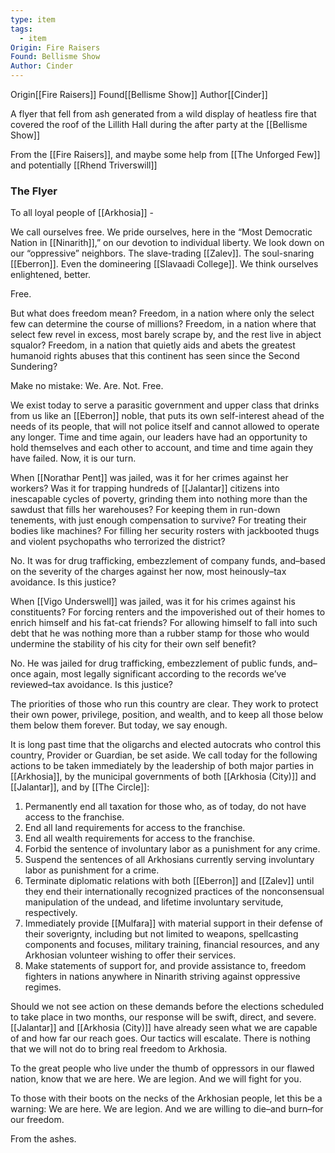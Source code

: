 ```yaml
---
type: item
tags:
  - item
Origin: Fire Raisers
Found: Bellisme Show
Author: Cinder
---
```

<span class="dataview inline-field"><span class="inline-field-key">Origin</span><span class="inline-field-value">[[Fire Raisers]]</span></span>
<span class="dataview inline-field"><span class="inline-field-key">Found</span><span class="inline-field-value">[[Bellisme Show]]</span></span>
<span class="dataview inline-field"><span class="inline-field-key">Author</span><span class="inline-field-value">[[Cinder]]</span></span>

A flyer that fell from ash generated from a wild display of heatless fire that covered the roof of the Lillith Hall during the after party at the [[Bellisme Show]]

From the [[Fire Raisers]], and maybe some help from [[The Unforged Few]] and potentially [[Rhend Triverswill]]

### The Flyer

To all loyal people of [[Arkhosia]] -

We call ourselves free. We pride ourselves, here in the “Most Democratic Nation in [[Ninarith]],” on our devotion to individual
liberty. We look down on our “oppressive” neighbors. The slave-trading [[Zalev]]. The soul-snaring [[Eberron]]. Even the domineering [[Slavaadi College]]. We think ourselves enlightened, better.

Free.

But what does freedom mean? Freedom, in a nation where only the select few can determine the course of millions? Freedom, in a nation where that select few revel in excess, most barely scrape by, and the rest live in abject squalor? Freedom, in a nation that quietly aids and abets the greatest humanoid rights abuses that this continent has seen since the Second Sundering?

Make no mistake: We. Are. Not. Free.

We exist today to serve a parasitic government and upper class that drinks from us like an [[Eberron]] noble, that puts its own self-interest ahead of the needs of its people, that will not police itself and cannot allowed to operate any longer. Time and time again, our leaders have had an opportunity to hold themselves and each other to account, and time and time again they have failed. Now, it is our turn.

When [[Norathar Pent]] was jailed, was it for her crimes against her workers? Was it for trapping hundreds of [[Jalantar]] citizens into inescapable cycles of poverty, grinding them into nothing more than the sawdust that fills her warehouses? For keeping them in run-down tenements, with just enough compensation to survive? For treating their bodies like machines? For filling her security rosters with jackbooted thugs and violent psychopaths who terrorized the district?

No. It was for drug trafficking, embezzlement of company funds, and–based on the severity of the charges against her now, most heinously–tax avoidance. Is this justice?

When [[Vigo Underswell]] was jailed, was it for his crimes against his constituents? For forcing renters and the impoverished out of their homes to enrich himself and his fat-cat friends? For allowing himself to fall into such debt that he was nothing more than a rubber stamp for those who would undermine the stability of his city for their own self benefit?

No. He was jailed for drug trafficking, embezzlement of public funds, and–once again, most legally significant according to the records we’ve reviewed–tax avoidance. Is this justice?

The priorities of those who run this country are clear. They work to protect their own power, privilege, position, and wealth, and to keep all those below them below them forever. But today, we say enough.

It is long past time that the oligarchs and elected autocrats who control this country, Provider or Guardian, be set aside. We call today for the following actions to be taken immediately by the leadership of both major parties in [[Arkhosia]], by the municipal governments of both [[Arkhosia (City)]] and [[Jalantar]], and by [[The Circle]]:
1. Permanently end all taxation for those who, as of today, do not have access to the franchise.
2. End all land requirements for access to the franchise.
3. End all wealth requirements for access to the franchise.
4. Forbid the sentence of involuntary labor as a punishment for any crime.
5. Suspend the sentences of all Arkhosians currently serving involuntary labor as punishment for a crime.
6. Terminate diplomatic relations with both [[Eberron]] and [[Zalev]] until they end their internationally recognized
practices of the nonconsensual manipulation of the undead, and lifetime involuntary servitude, respectively.
7. Immediately provide [[Mulfara]] with material support in their defense of their soverignty, including but not
limited to weapons, spellcasting components and focuses, military training, financial resources, and any
Arkhosian volunteer wishing to offer their services.
8. Make statements of support for, and provide assistance to, freedom fighters in nations anywhere in Ninarith
striving against oppressive regimes.

Should we not see action on these demands before the elections scheduled to take place in two months, our response will be swift, direct, and severe. [[Jalantar]] and [[Arkhosia (City)]] have already seen what we are capable of and how far our reach goes. Our tactics will escalate. There is nothing that we will not do to bring real freedom to Arkhosia.

To the great people who live under the thumb of oppressors in our flawed nation, know that we are here. We are legion. And we will fight for you.

To those with their boots on the necks of the Arkhosian people, let this be a warning: We are here. We are legion. And we are willing to die–and burn–for our freedom.

From the ashes.